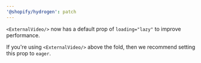```yaml
---
'@shopify/hydrogen': patch
---
```


`<ExternalVideo/>` now has a default prop of `loading="lazy"` to improve performance.

If you're using `<ExternalVideo/>` above the fold, then we recommend setting this prop to `eager`.

